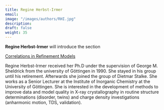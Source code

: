 ```yaml
---
title: Regine Herbst-Irmer
email: 
image: "/images/authors/RHI.jpg"
description: 
draft: false
weight: 35
---
```


**Regine Herbst-Irmer** will introduce the section

[Correlations in Refinement Models](/topics/08_correlations-in-refinement-models)

Regine Herbst-Irmer received her Ph.D under the supervision of George M. Sheldrick from the university of Göttingen in 1990. She stayed in his group until his retirement. Afterwards she joined the group of Dietmar Stalke. She works as a Senior Lecturer at the Institute of Inorganic Chemistry at the University of Göttingen. She is interested in the development of methods to improve data and model quality in X-ray crystallography in routine structure determinations (disorder, twins) and charge density investigations (anharmonic motion, TDS, validation).